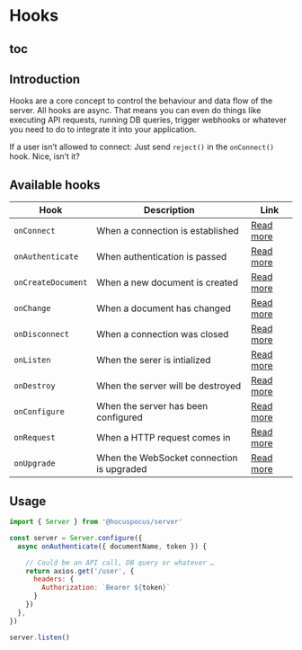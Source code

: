 # Hooks

## toc

## Introduction
Hooks are a core concept to control the behaviour and data flow of the server. All hooks are async. That means you can even do things like executing API requests, running DB queries, trigger webhooks or whatever you need to do to integrate it into your application.

If a user isn’t allowed to connect: Just send `reject()` in the `onConnect()` hook. Nice, isn’t it?

## Available hooks

| Hook               | Description                               | Link                                       |
| ------------------ | ----------------------------------------- | ------------------------------------------ |
| `onConnect`        | When a connection is established          | [Read more](/api/hooks/on-connect)         |
| `onAuthenticate`   | When authentication is passed             | [Read more](/api/hooks/on-authenticate)    |
| `onCreateDocument` | When a new document is created            | [Read more](/api/hooks/on-create-document) |
| `onChange`         | When a document has changed               | [Read more](/api/hooks/on-change)          |
| `onDisconnect`     | When a connection was closed              | [Read more](/api/hooks/on-disconnect)      |
| `onListen`         | When the serer is intialized              | [Read more](/api/hooks/on-listen)          |
| `onDestroy`        | When the server will be destroyed         | [Read more](/api/hooks/on-destroy)         |
| `onConfigure`      | When the server has been configured       | [Read more](/api/hooks/on-configure)       |
| `onRequest`        | When a HTTP request comes in              | [Read more](/api/hooks/on-request)         |
| `onUpgrade`        | When the WebSocket connection is upgraded | [Read more](/api/hooks/on-upgrade)         |

## Usage

```js
import { Server } from '@hocuspocus/server'

const server = Server.configure({
  async onAuthenticate({ documentName, token }) {

    // Could be an API call, DB query or whatever …
    return axios.get('/user', {
      headers: {
        Authorization: `Bearer ${token}`
      }
    })
  },
})

server.listen()
```
